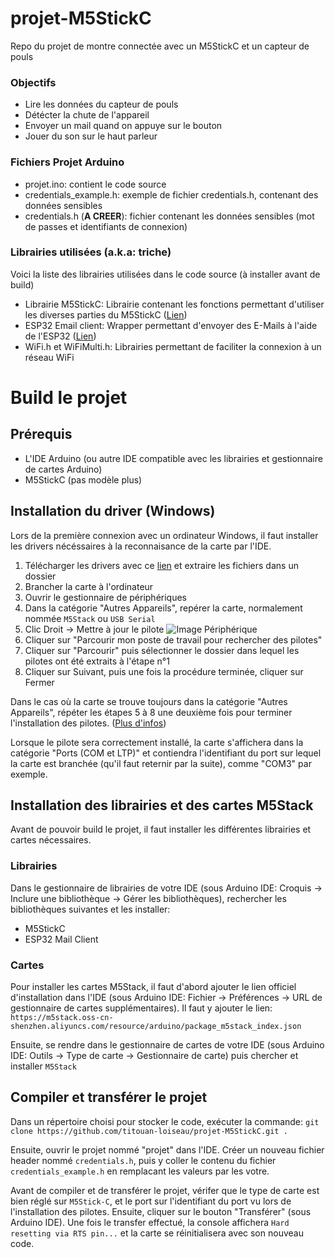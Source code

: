 # projet-M5StickC
Repo du projet de montre connectée avec un M5StickC et un capteur de pouls

### Objectifs

- Lire les données du capteur de pouls
- Détécter la chute de l'appareil
- Envoyer un mail quand on appuye sur le bouton
- Jouer du son sur le haut parleur

### Fichiers Projet Arduino

- projet.ino: contient le code source
- credentials_example.h: exemple de fichier credentials.h, contenant des données sensibles
- credentials.h (**A CREER**): fichier contenant les données sensibles (mot de passes et identifiants de connexion)

### Librairies utilisées (a.k.a: triche)

Voici la liste des librairies utilisées dans le code source (à installer avant de build)

- Librairie M5StickC: Librairie contenant les fonctions permettant d'utiliser les diverses parties du M5StickC ([Lien](https://github.com/m5stack/M5StickC))
- ESP32 Email client: Wrapper permettant d'envoyer des E-Mails à l'aide de l'ESP32 ([Lien](https://github.com/mobizt/ESP32-Mail-Client))
- WiFi.h et WiFiMulti.h: Librairies permettant de faciliter la connexion à un réseau WiFi

# Build le projet

## Prérequis

- L'IDE Arduino (ou autre IDE compatible avec les librairies et gestionnaire de cartes Arduino)
- M5StickC (pas modèle plus)

## Installation du driver (Windows)

Lors de la première connexion avec un ordinateur Windows, il faut installer les drivers nécéssaires à la reconnaisance de la carte par l'IDE. 

1. Télécharger les drivers avec ce [lien](https://ftdichip.com/drivers/vcp-drivers/) et extraire les fichiers dans un dossier 
2. Brancher la carte à l'ordinateur
3. Ouvrir le gestionnaire de périphériques
4. Dans la catégorie "Autres Appareils", repérer la carte, normalement nommée ```M5Stack``` ou ```USB Serial``` 
5. Clic Droit -> Mettre à jour le pilote
![Image Périphérique](https://static-cdn.m5stack.com/resource/docs/static/assets/img/product_pics/core/minicore/m5stickc/ftdi_01.webp "Image")
6. Cliquer sur "Parcourir mon poste de travail pour rechercher des pilotes"
7. Cliquer sur "Parcourir" puis sélectionner le dossier dans lequel les pilotes ont été extraits à l'étape n°1
8. Cliquer sur Suivant, puis une fois la procédure terminée, cliquer sur Fermer

Dans le cas où la carte se trouve toujours dans la catégorie "Autres Appareils", répéter les étapes 5 à 8 une deuxième fois pour terminer l'installation des pilotes. ([Plus d'infos](https://docs.m5stack.com/en/core/m5stickc))

Lorsque le pilote sera correctement installé, la carte s'affichera dans la catégorie "Ports (COM et LTP)" et contiendra l'identifiant du port sur lequel la carte est branchée (qu'il faut reternir par la suite), comme "COM3" par exemple.

## Installation des librairies et des cartes M5Stack

Avant de pouvoir build le projet, il faut installer les différentes librairies et cartes nécessaires.

### Librairies

Dans le gestionnaire de librairies de votre IDE (sous Arduino IDE: Croquis -> Inclure une bibliothèque -> Gérer les bibliothèques), rechercher les bibliothèques suivantes et les installer:

- M5StickC
- ESP32 Mail Client

### Cartes

Pour installer les cartes M5Stack, il faut d'abord ajouter le lien officiel d'installation dans l'IDE (sous Arduino IDE: Fichier -> Préférences -> URL de gestionnaire de cartes supplémentaires). Il faut y ajouter le lien:
 `https://m5stack.oss-cn-shenzhen.aliyuncs.com/resource/arduino/package_m5stack_index.json`

 Ensuite, se rendre dans le gestionnaire de cartes de votre IDE (sous Arduino IDE: Outils -> Type de carte -> Gestionnaire de carte) puis chercher et installer `M5Stack`

 ## Compiler et transférer le projet

 Dans un répertoire choisi pour stocker le code, exécuter la commande:
 `git clone https://github.com/titouan-loiseau/projet-M5StickC.git .`

 Ensuite, ouvrir le projet nommé "projet" dans l'IDE. Créer un nouveau fichier header nommé `credentials.h`, puis y coller le contenu du fichier `credentials_example.h` en remplacant les valeurs par les votre. 

 Avant de compiler et de transférer le projet, vérifer que le type de carte est bien réglé sur `M5Stick-C`, et le port sur l'identifiant du port vu lors de l'installation des pilotes. Ensuite, cliquer sur le bouton "Transférer" (sous Arduino IDE). Une fois le transfer effectué, la console affichera `Hard resetting via RTS pin...` et la carte se réinitialisera avec son nouveau code. 